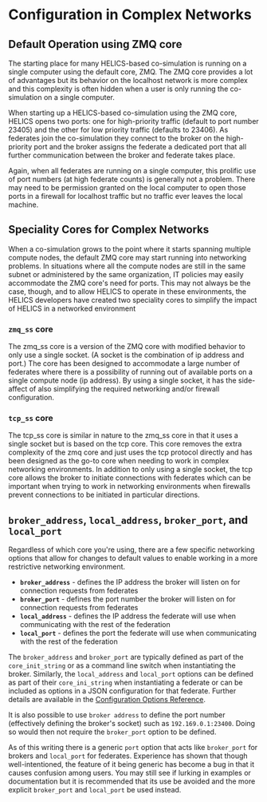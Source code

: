 # Configuration in Complex Networks

## Default Operation using ZMQ core
The starting place for many HELICS-based co-simulation is running on a single computer using the default core, ZMQ. The ZMQ core provides a lot of advantages but its behavior on the localhost network is more complex and this complexity is often hidden when a user is only running the co-simulation on a single computer. 

When starting up a HELICS-based co-simulation using the ZMQ core, HELICS opens two ports: one for high-priority traffic (default to port number 23405) and the other for low priority traffic (defaults to 23406). As federates join the co-simulation they connect to the broker on the high-priority port and the broker assigns the federate a dedicated port that all further communication between the broker and federate takes place.

Again, when all federates are running on a single computer, this prolific use of port numbers (at high federate counts) is generally not a problem. There may need to be permission granted on the local computer to open those ports in a firewall for localhost traffic but no traffic ever leaves the local machine.  

## Speciality Cores for Complex Networks
When a co-simulation grows to the point where it starts spanning multiple compute nodes, the default ZMQ core may start running into networking problems. In situations where all the compute nodes are still in the same subnet or administered by the same organization, IT policies may easily accommodate the ZMQ core's need for ports. This may not always be the case, though, and to allow HELICS to operate in these environments, the HELICS developers have created two speciality cores to simplify the impact of HELICS in a networked environment


### `zmq_ss` core
The zmq_ss core is a version of the ZMQ core with modified behavior to only use a single socket. (A socket is the combination of ip address and port.) The core has been designed to accommodate a large number of federates where there is a possibility of running out of available ports on a single compute node (ip address). By using a single socket, it has the side-affect of also simplifying the required networking and/or firewall configuration.

### `tcp_ss` core
The tcp_ss core is similar in nature to the zmq_ss core in that it uses a single socket but is based on the tcp core. This core removes the extra complexity of the zmq core and just uses the tcp protocol directly and has been designed as the go-to core when needing to work in complex networking environments. In addition to only using a single socket, the tcp core allows the broker to initiate connections with federates which can be important when trying to work in networking environments when firewalls prevent connections to be initiated in particular directions. 


## `broker_address`, `local_address`, `broker_port`, and `local_port`
Regardless of which core you're using, there are a few specific networking options that allow for changes to default values to enable working in a more restrictive networking environment.

- **`broker_address`** - defines the IP address the broker will listen on for connection requests from federates
- **`broker_port`** - defines the port number the broker will listen on for connection requests from federates
- **`local_address`** - defines the IP address the federate will use when communicating with the rest of the federation
- **`local_port`** - defines the port the federate will use when communicating with the rest of the federation
 
 
The `broker_address` and `broker_port` are typically defined as part of the `core_init_string` or as a command line switch when instantiating the broker. Similarly, the `local_address` and `local_port` options can be defined as part of their `core_ini_string` when instantiating a federate or can be included as options in a JSON configuration for that federate. Further details are available in the [Configuration Options Reference](../../references/configuration_options_reference#network). 
 
It is also possible to use `broker address` to define the port number (effectively defining the broker's socket) such as `192.169.0.1:23400`. Doing so would then not require the `broker_port` option to be defined.

As of this writing there is a generic `port` option that acts like `broker_port` for brokers and `local_port` for federates. Experience has shown that though well-intentioned, the feature of it being generic has become a bug in that it causes confusion among users. You may still see if lurking in examples or documentation but it is recommended that its use be avoided and the more explicit `broker_port` and `local_port` be used instead.